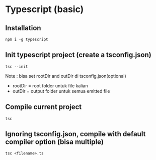 # Typescript (basic)

## Installation
```
npm i -g typescript
```

## Init typescript project (create a tsconfig.json)
```
tsc --init
```

Note : bisa set rootDir and outDir di tsconfig.json(optional)
- rootDir = root folder untuk file kalian
- outDir = output folder untuk semua emitted file

## Compile current project 
```
tsc
```

## Ignoring tsconfig.json, compile with default compiler option (bisa multiple)
```
tsc <filename>.ts 
```